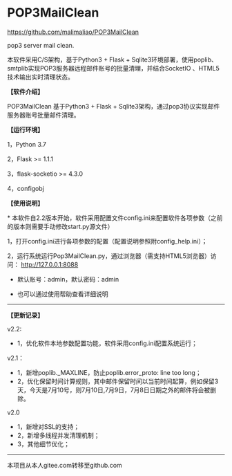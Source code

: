 # POP3MailClean

https://github.com/malimaliao/POP3MailClean

pop3 server mail clean.

本软件采用C/S架构，基于Python3 + Flask + Sqlite3环境部署，使用poplib、smtplib实现POP3服务器远程邮件账号的批量清理，并结合SocketIO 、HTML5技术输出实时清理状态。


**【软件介绍】**

POP3MailClean 基于Python3 + Flask + Sqlite3架构，通过pop3协议实现邮件服务器账号批量邮件清理。

**【运行环境】**

1，Python 3.7

2，Flask >= 1.1.1

3，flask-socketio >= 4.3.0

4，configobj

**【使用说明】**

\* 本软件自2.2版本开始，软件采用配置文件config.ini来配置软件各项参数（之前的版本则需要手动修改start.py源文件）

1，打开config.ini进行各项参数的配置（配置说明参照附config_help.ini）；

2，运行系统运行Pop3MailClean.py，通过浏览器（需支持HTML5浏览器）访问： http://127.0.0.1:8088

* 默认账号：admin，默认密码：admin

* 也可以通过使用帮助查看详细说明



---------------------------------

**【更新记录】**

v2.2:

* 1，优化软件本地参数配置功能，软件采用config.ini配置系统运行；

v2.1：

* 1，新增poplib._MAXLINE，防止poplib.error_proto: line too long；
* 2，优化保留时间计算规则，其中邮件保留时间以当前时间起算，例如保留3天，今天是7月10号，则7月10日,7月9日，7月8日日期之外的邮件将会被删除。

v2.0

* 1，新增对SSL的支持；
* 2，新增多线程并发清理机制；
* 3，其他细节优化；


--------------------------------
本项目从本人gitee.com转移至github.com